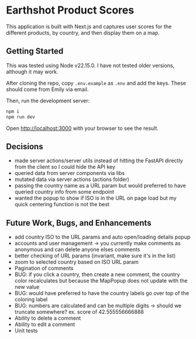 # Earthshot Product Scores

This application is built with Next.js and captures user scores for the different products, by country, and then display them on a map.

## Getting Started

This was tested using Node v22.15.0. I have not tested older versions, although it may work.

After cloning the repo, copy `.env.example` as `.env` and add the keys. These should come from Emily via email.

Then, run the development server:

```bash
npm i
npm run dev
```

Open [http://localhost:3000](http://localhost:3000) with your browser to see the result.

## Decisions

- made server actions/server utils instead of hitting the FastAPI directly from the client so I could hide the API key
- queried data from server components via libs
- mutated data via server actions (actions folder)
- passing the country name as a URL param but would preferred to have queried country info from some endpoint
- wanted the popup to show if ISO is in the URL on page load but my quick centering function is not the best

## Future Work, Bugs, and Enhancements

- add country ISO to the URL params and auto open/loading details popup
- accounts and user management -> you currently make comments as anonymous and can delete anyone elses comments
- better checking of URL params (invariant, make sure it's in the list)
- zoom to selected country based on ISO URL param
- Pagination of comments
- BUG: if you click a country, then create a new comment, the country color recalculates but because the MapPopup does not update with the new value
- BUG: would have preferred to have the country labels go over top of the coloring label
- BUG: numbers are calculated and can be multiple digits -> should we truncate somewhere? ex. score of 42.555556666888
- Ability to delete a comment
- Ability to edit a comment
- Unit tests
